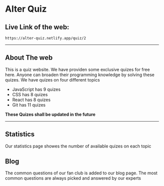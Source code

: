 # Alter Quiz

## Live Link of the web:
    https://alter-quiz.netlify.app/quiz/2

---

## **About The web**
This is a quiz website. We have providen some exclusive quizes for free here. Anyone can broaden their programming knowledge by solving these quizes. We have quizes on four different topics
* JavaScript has 9 quizes
* CSS has 8 quizes
* React has 8 quizes
* Git has 11 quizes

**These Quizes shall be updated in the future**

---
 ## Statistics
 Our statistics page showes the number of available quizes on each topic 


 ## Blog
 The common questions of our fan club is added to our blog page. The most common questions are always picked and answered by our experts